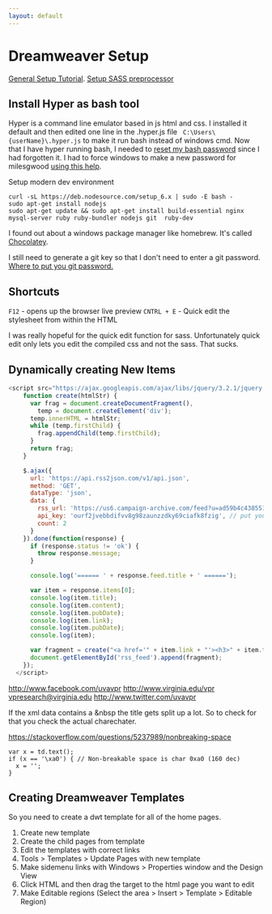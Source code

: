 ```yaml
---
layout: default
---
```


# Dreamweaver Setup

[General Setup Tutorial](https://char.gd/blog/2017/how-to-set-up-the-perfect-modern-dev-environment-on-windows).
[Setup SASS preprocessor](https://helpx.adobe.com/dreamweaver/using/css-preprocessors.html)

## Install Hyper as bash tool

Hyper is a command line emulator based in js html and css. I installed it default and then edited one line in the .hyper.js file ` C:\Users\{userName}\.hyper.js` to make it run bash instead of windows cmd. Now that I have hyper running bash, I needed to [reset my bash password](https://askubuntu.com/questions/772050/reset-the-password-in-linux-bash-in-windows) since I had forgotten it. I had to force windows to make a new password for milesgwood [using this help](https://docs.microsoft.com/en-us/windows/wsl/user-support).

Setup modern dev environment
```
curl -sL https://deb.nodesource.com/setup_6.x | sudo -E bash -
sudo apt-get install nodejs
sudo apt-get update && sudo apt-get install build-essential nginx mysql-server ruby ruby-bundler nodejs git  ruby-dev
```

I found out about a windows package manager like homebrew. It's called [Chocolatey](https://chocolatey.org/).

I still need to generate a git key so that I don't need to enter a git password. [Where to put you git password.](https://github.com/settings/keys)

## Shortcuts

`F12`  - opens up the browser live preview
`CNTRL + E` - Quick edit the stylesheet from within the HTML  

I was really hopeful for the quick edit function for sass. Unfortunately quick edit only lets you edit the compiled css and not the sass. That sucks.

## Dynamically creating New Items

```JavaScript
<script src="https://ajax.googleapis.com/ajax/libs/jquery/3.2.1/jquery.min.js"></script><script type="text/javascript">
    function create(htmlStr) {
      var frag = document.createDocumentFragment(),
        temp = document.createElement('div');
      temp.innerHTML = htmlStr;
      while (temp.firstChild) {
        frag.appendChild(temp.firstChild);
      }
      return frag;
    }

    $.ajax({
      url: 'https://api.rss2json.com/v1/api.json',
      method: 'GET',
      dataType: 'json',
      data: {
        rss_url: 'https://us6.campaign-archive.com/feed?u=ad59b4c4385511a9ec177859c&id=16860b7f9e',
        api_key: 'ourf2jvebbdifvv8g98zaunzzdky69ciafk8fzig', // put your api key here
        count: 2
      }
    }).done(function(response) {
      if (response.status != 'ok') {
        throw response.message;
      }

      console.log('====== ' + response.feed.title + ' ======');

      var item = response.items[0];
      console.log(item.title);
      console.log(item.content);
      console.log(item.pubDate);
      console.log(item.link);
      console.log(item.pubDate);
      console.log(item);

      var fragment = create("<a href='" + item.link + "'><h3>" + item.title + "</h3></a><span>" + item.pubDate + "</span><p>" + item.content + "</p>");
      document.getElementById('rss_feed').append(fragment);
    });
  </script>
```

http://www.facebook.com/uvavpr
http://www.virginia.edu/vpr
vpresearch@virginia.edu
http://www.twitter.com/uvavpr

If the xml data contains a &nbsp the title gets split up a lot. So to check for that you check the actual charechater.

https://stackoverflow.com/questions/5237989/nonbreaking-space
```
var x = td.text();
if (x == '\xa0') { // Non-breakable space is char 0xa0 (160 dec)
  x = '';
}
```

## Creating Dreamweaver Templates

So you need to create a dwt template for all of the home pages.
1. Create new template
2. Create the child pages from template
3. Edit the templates with correct links
4. Tools > Templates > Update Pages with new template
5. Make sidemenu links with Windows > Properties window and the Design View
6. Click HTML and then drag the target to the html page you want to edit
7. Make Editable regions (Select the area > Insert > Template > Editable Region)

